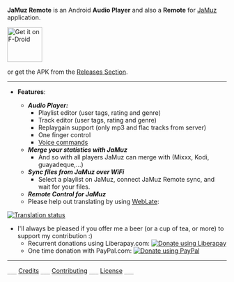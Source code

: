 
**JaMuz Remote** is an Android **Audio Player** and also a **Remote** for [JaMuz](https://github.com/phramusca/JaMuz) application.

[<img src="https://fdroid.gitlab.io/artwork/badge/get-it-on.png"
     alt="Get it on F-Droid"
     height="80">](https://f-droid.org/packages/org.phramusca.jamuz/)

or get the APK from the [Releases Section](https://github.com/phramusca/JaMuz-Remote/releases/latest).

- - -

* **Features**:

  * ***Audio Player:***
    * Playlist editor (user tags, rating and genre)
    * Track editor (user tags, rating and genre)
    * Replaygain support (only mp3 and flac tracks from server)
    * One finger control
    * [Voice commands](data/voiceCommands.md)
  * ***Merge your statistics with JaMuz***
    * And so with all players JaMuz can merge with (Mixxx, Kodi, guayadeque,...)
  * ***Sync files from JaMuz over WiFi***
    * Select a playlist on JaMuz, connect JaMuz Remote sync, and wait for your files.
  * ***Remote Control for JaMuz***
  * Please help out translating by using [WebLate](https://hosted.weblate.org/engage/jamuz-remote/):
<a href="https://hosted.weblate.org/engage/jamuz-remote/?utm_source=widget">
<img src="https://hosted.weblate.org/widgets/jamuz-remote/-/translations/multi-auto.svg" alt="Translation status" />
</a>

* I'll always be pleased if you offer me a beer (or a cup of tea, or more) to support my contribution :)
  * Recurrent donations using Liberapay.com: <a href="https://liberapay.com/phramusca/donate"><img alt="Donate using Liberapay" src="https://liberapay.com/assets/widgets/donate.svg"></a>
  * One time donation with PayPal.com: <a href="https://paypal.me/RaphaelCamus"><img alt="Donate using PayPal" src="https://www.paypalobjects.com/en_US/i/btn/btn_donate_LG.gif"></a>

- - -

`___` [Credits](CREDITS.md) `___` [Contributing](CONTRIBUTING.md) `___` [License](LICENSE) `___`
